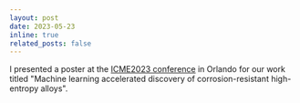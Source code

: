 ```yaml
---
layout: post
date: 2023-05-23
inline: true
related_posts: false
---
```


I presented a poster at the <a href='https://www.tms.org/icme2023'>ICME2023 conference</a> in Orlando for our work titled "Machine learning accelerated discovery of corrosion-resistant high-entropy alloys".
